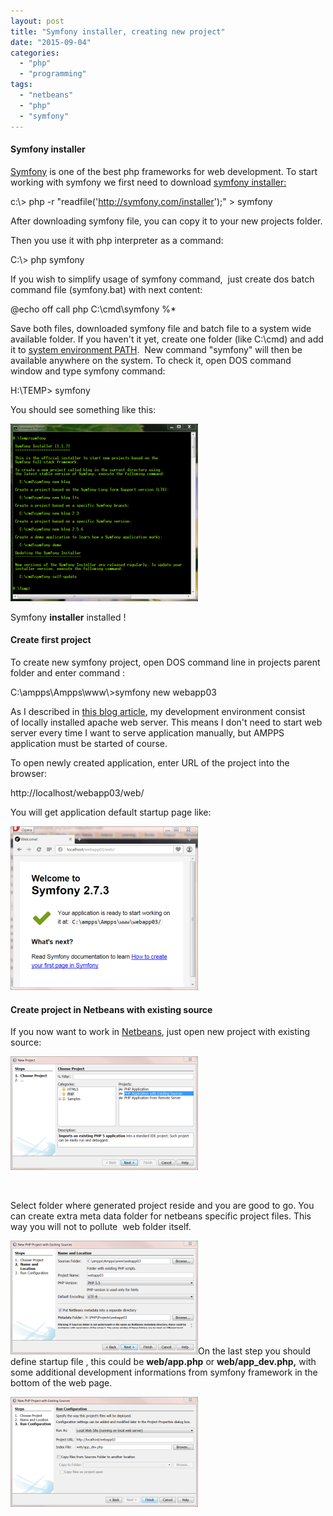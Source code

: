 ```yaml
---
layout: post
title: "Symfony installer, creating new project"
date: "2015-09-04"
categories: 
  - "php"
  - "programming"
tags: 
  - "netbeans"
  - "php"
  - "symfony"
---
```


#### Symfony installer

[Symfony](https://symfony.com/) is one of the best php frameworks for web development. To start working with symfony we first need to download [symfony installer:](http://symfony.com/doc/current/book/installation.html)

c:\\> php -r "readfile('http://symfony.com/installer');" > symfony

After downloading symfony file, you can copy it to your new projects folder.

Then you use it with php interpreter as a command:

C:\\> php symfony

If you wish to simplify usage of symfony command,  just create dos batch command file (symfony.bat) with next content:

@echo off
call php C:\\cmd\\symfony %\*

Save both files, downloaded symfony file and batch file to a system wide available folder. If you haven't it yet, create one folder (like C:\\cmd) and add it to [system environment PATH](http://www.computerhope.com/issues/ch000549.htm).  New command "symfony" will then be available anywhere on the system. To check it, open DOS command window and type symfony command:

H:\\TEMP> symfony

You should see something like this:

[![2015-09-04 17_44_31-Command Prompt](assets/images/2015-09-04-17_44_31-Command-Prompt-300x284.png)](http://bisaga.com/blog/wp-content/uploads/2015/09/2015-09-04-17_44_31-Command-Prompt.png)

Symfony **installer** installed !

#### Create first project

To create new symfony project, open DOS command line in projects parent folder and enter command :

C:\\ampps\\Ampps\\www\\>symfony new webapp03

As I described in [this blog article](http://bisaga.com/blog/programming/php-development-environment-on-windows/), my development environment consist of locally installed apache web server. This means I don't need to start web server every time I want to serve application manually, but AMPPS application must be started of course.

To open newly created application, enter URL of the project into the browser:

http://localhost/webapp03/web/

You will get application default startup page like:

[![2015-09-06 10_00_35-Welcome! - Opera](assets/images/2015-09-06-10_00_35-Welcome-Opera-300x262.png)](http://bisaga.com/blog/wp-content/uploads/2015/09/2015-09-06-10_00_35-Welcome-Opera.png)

#### Create project in Netbeans with existing source

If you now want to work in [Netbeans](https://netbeans.org/features/php/), just open new project with existing source:

[![2015-09-07 20_47_23-New Project](assets/images/2015-09-07-20_47_23-New-Project-300x182.png)](http://bisaga.com/blog/wp-content/uploads/2015/09/2015-09-07-20_47_23-New-Project.png)

 

Select folder where generated project reside and you are good to go. You can create extra meta data folder for netbeans specific project files. This way you will not to pollute  web folder itself.

[![2015-09-07 20_48_29-New PHP Project with Existing Sources](assets/images/2015-09-07-20_48_29-New-PHP-Project-with-Existing-Sources-300x182.png)](http://bisaga.com/blog/wp-content/uploads/2015/09/2015-09-07-20_48_29-New-PHP-Project-with-Existing-Sources.png)On the last step you should define startup file , this could be **web/app.php** or **web/app\_dev.php,** with some additional development informations from symfony framework in the bottom of the web page.

[![2015-09-07 20_49_26-New PHP Project with Existing Sources](assets/images/2015-09-07-20_49_26-New-PHP-Project-with-Existing-Sources-300x176.png)](http://bisaga.com/blog/wp-content/uploads/2015/09/2015-09-07-20_49_26-New-PHP-Project-with-Existing-Sources.png)
